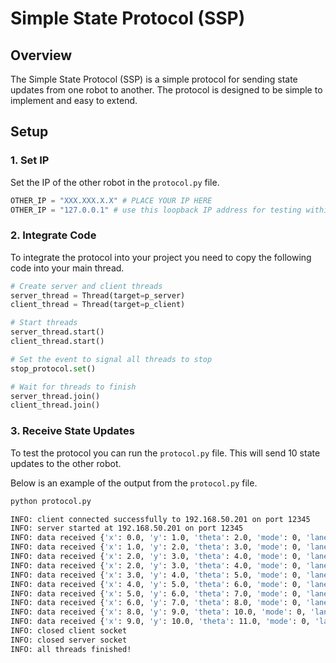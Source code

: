 # Simple State Protocol (SSP)

## Overview

The Simple State Protocol (SSP) is a simple protocol for sending state updates from
one robot to another. The protocol is designed to be simple to implement and
easy to extend.

## Setup

### 1. Set IP

Set the IP of the other robot in the `protocol.py` file.

```python
OTHER_IP = "XXX.XXX.X.X" # PLACE YOUR IP HERE
OTHER_IP = "127.0.0.1" # use this loopback IP address for testing within your own device
```

### 2. Integrate Code

To integrate the protocol into your project you need to copy the following code into your main thread.

```python
# Create server and client threads
server_thread = Thread(target=p_server)
client_thread = Thread(target=p_client)

# Start threads
server_thread.start()
client_thread.start()

# Set the event to signal all threads to stop
stop_protocol.set()

# Wait for threads to finish
server_thread.join()
client_thread.join()
```

### 3. Receive State Updates

To test the protocol you can run the `protocol.py` file. This will send 10 state updates to the other robot.

Below is an example of the output from the `protocol.py` file.

```bash
python protocol.py

INFO: client connected successfully to 192.168.50.201 on port 12345
INFO: server started at 192.168.50.201 on port 12345
INFO: data received {'x': 0.0, 'y': 1.0, 'theta': 2.0, 'mode': 0, 'lane': 0}
INFO: data received {'x': 1.0, 'y': 2.0, 'theta': 3.0, 'mode': 0, 'lane': 0}
INFO: data received {'x': 2.0, 'y': 3.0, 'theta': 4.0, 'mode': 0, 'lane': 0}
INFO: data received {'x': 2.0, 'y': 3.0, 'theta': 4.0, 'mode': 0, 'lane': 0}
INFO: data received {'x': 3.0, 'y': 4.0, 'theta': 5.0, 'mode': 0, 'lane': 0}
INFO: data received {'x': 4.0, 'y': 5.0, 'theta': 6.0, 'mode': 0, 'lane': 0}
INFO: data received {'x': 5.0, 'y': 6.0, 'theta': 7.0, 'mode': 0, 'lane': 0}
INFO: data received {'x': 6.0, 'y': 7.0, 'theta': 8.0, 'mode': 0, 'lane': 0}
INFO: data received {'x': 8.0, 'y': 9.0, 'theta': 10.0, 'mode': 0, 'lane': 0}
INFO: data received {'x': 9.0, 'y': 10.0, 'theta': 11.0, 'mode': 0, 'lane': 0}
INFO: closed client socket
INFO: closed server socket
INFO: all threads finished!
```
